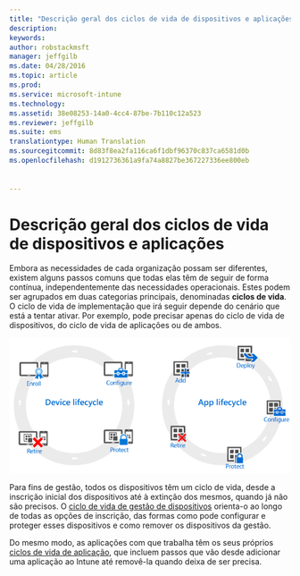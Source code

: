 ```yaml
---
title: "Descrição geral dos ciclos de vida de dispositivos e aplicações | Microsoft Intune"
description: 
keywords: 
author: robstackmsft
manager: jeffgilb
ms.date: 04/28/2016
ms.topic: article
ms.prod: 
ms.service: microsoft-intune
ms.technology: 
ms.assetid: 38e08253-14a0-4cc4-87be-7b110c12a523
ms.reviewer: jeffgilb
ms.suite: ems
translationtype: Human Translation
ms.sourcegitcommit: 8d83f8ea2fa116ca6f1dbf96370c837ca6581d0b
ms.openlocfilehash: d1912736361a9fa74a8827be367227336ee800eb


---
```


# Descrição geral dos ciclos de vida de dispositivos e aplicações

Embora as necessidades de cada organização possam ser diferentes, existem alguns passos comuns que todas elas têm de seguir de forma contínua, independentemente das necessidades operacionais. Estes podem ser agrupados em duas categorias principais, denominadas **ciclos de vida**. O ciclo de vida de implementação que irá seguir depende do cenário que está a tentar ativar. Por exemplo, pode precisar apenas do ciclo de vida de dispositivos, do ciclo de vida de aplicações ou de ambos.

![A MDM e o ciclo de vida de aplicações](./media/device-app-lifecycle.png "mobile device and app lifecycles")

Para fins de gestão, todos os dispositivos têm um ciclo de vida, desde a inscrição inicial dos dispositivos até à extinção dos mesmos, quando já não são precisos. O [ciclo de vida de gestão de dispositivos](overview-of-device-lifecycle-in-microsoft-intune.md) orienta-o ao longo de todas as opções de inscrição, das formas como pode configurar e proteger esses dispositivos e como remover os dispositivos da gestão.

Do mesmo modo, as aplicações com que trabalha têm os seus próprios [ciclos de vida de aplicação](overview-of-app-lifecycle-in-microsoft-intune.md), que incluem passos que vão desde adicionar uma aplicação ao Intune até removê-la quando deixa de ser precisa.



<!--HONumber=Jun16_HO4-->


